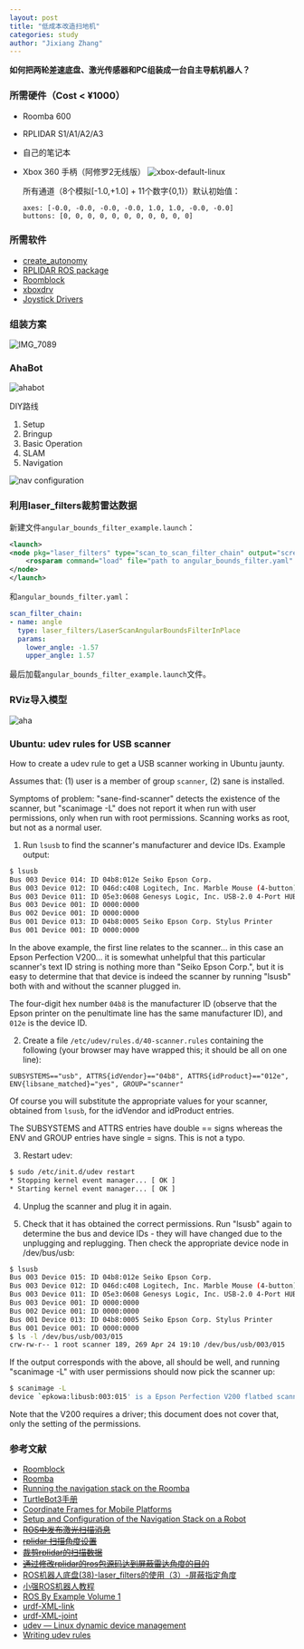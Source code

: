 ```yaml
---
layout: post
title: "低成本改造扫地机"
categories: study
author: "Jixiang Zhang"
---
```


**如何把两轮差速底盘、激光传感器和PC组装成一台自主导航机器人？**

### 所需硬件（Cost < ¥1000）

- Roomba 600
- RPLIDAR S1/A1/A2/A3
- 自己的笔记本
- Xbox 360 手柄（阿修罗2无线版）
  ![xbox-default-linux](https://tvax3.sinaimg.cn/large/d494c514ly1gaevjuaepsj20p00fan2r.jpg)

  所有通道（8个模拟[-1.0,+1.0] + 11个数字{0,1}）默认初始值：

  ```
  axes: [-0.0, -0.0, -0.0, -0.0, 1.0, 1.0, -0.0, -0.0]
  buttons: [0, 0, 0, 0, 0, 0, 0, 0, 0, 0, 0]
  ```

### 所需软件

- [create_autonomy](https://github.com/AutonomyLab/create_autonomy#create_autonomy)
- [RPLIDAR ROS package](https://github.com/slamtec/rplidar_ros)
- [Roomblock](https://github.com/tork-a/roomblock)
- [xboxdrv](https://gitlab.com/xboxdrv/xboxdrv/)
- [Joystick Drivers](https://github.com/ros-drivers/joystick_drivers)
  <!-- ![IMG_7102](https://tva4.sinaimg.cn/large/d494c514ly1gafm8tf2gkj21kq19dtpj.jpg) -->

### 组装方案

![IMG_7089](https://tvax3.sinaimg.cn/mw690/d494c514ly1gaca6r5h6vj21if1ji1kx.jpg)

### AhaBot

![ahabot](https://tvax1.sinaimg.cn/large/d494c514ly1gaiawqrx4lj20sl0dc76e.jpg)

DIY路线

1. Setup
2. Bringup
3. Basic Operation
4. SLAM
5. Navigation

<!-- ![坐标关系](https://tva2.sinaimg.cn/large/d494c514ly1gaf3s8f17uj20d608qt8r.jpg) -->

![nav configuration](https://tvax2.sinaimg.cn/large/d494c514ly1gag51ui1yjj20lo08vwfx.jpg)

### 利用laser_filters裁剪雷达数据

<!-- ![laser scanner view](https://tva4.sinaimg.cn/large/d494c514ly1gaikgo5td2j20dy05ht9r.jpg) -->

<!-- ![S1](https://tvax1.sinaimg.cn/large/d494c514ly1gainldvkgrj20s80kun0j.jpg) -->

新建文件`angular_bounds_filter_example.launch`：

```xml
<launch>
<node pkg="laser_filters" type="scan_to_scan_filter_chain" output="screen" name="laser_filter">
    <rosparam command="load" file="path to angular_bounds_filter.yaml" />
</node>
</launch>
```

和`angular_bounds_filter.yaml`：
```yaml
scan_filter_chain:
- name: angle
  type: laser_filters/LaserScanAngularBoundsFilterInPlace
  params:
    lower_angle: -1.57
    upper_angle: 1.57
```

最后加载`angular_bounds_filter_example.launch`文件。

### RViz导入模型

![aha](https://tva2.sinaimg.cn/large/d494c514ly1gakn9ag6zej21fj0tctce.jpg)

### Ubuntu: udev rules for USB scanner

How to create a udev rule to get a USB scanner working in Ubuntu jaunty.

Assumes that: (1) user is a member of group `scanner`, (2) sane is installed.

Symptoms of problem: "sane-find-scanner" detects the existence of the scanner, but "scanimage -L" does not report it when run with user permissions, only when run with root permissions. Scanning works as root, but not as a normal user.

1) Run `lsusb` to find the scanner's manufacturer and device IDs. Example output:

```bash
$ lsusb
Bus 003 Device 014: ID 04b8:012e Seiko Epson Corp.
Bus 003 Device 012: ID 046d:c408 Logitech, Inc. Marble Mouse (4-button)
Bus 003 Device 011: ID 05e3:0608 Genesys Logic, Inc. USB-2.0 4-Port HUB
Bus 003 Device 001: ID 0000:0000
Bus 002 Device 001: ID 0000:0000
Bus 001 Device 013: ID 04b8:0005 Seiko Epson Corp. Stylus Printer
Bus 001 Device 001: ID 0000:0000
```

In the above example, the first line relates to the scanner... in this case an Epson Perfection V200... it is somewhat unhelpful that this particular scanner's text ID string is nothing more than "Seiko Epson Corp.", but it is easy to determine that that device is indeed the scanner by running "lsusb" both with and without the scanner plugged in.

The four-digit hex number `04b8` is the manufacturer ID (observe that the Epson printer on the penultimate line has the same manufacturer ID), and `012e` is the device ID.

2) Create a file `/etc/udev/rules.d/40-scanner.rules` containing the following (your browser may have wrapped this; it should be all on one line):

```
SUBSYSTEMS=="usb", ATTRS{idVendor}=="04b8", ATTRS{idProduct}=="012e", ENV{libsane_matched}="yes", GROUP="scanner"
```

Of course you will substitute the appropriate values for your scanner, obtained from `lsusb`, for the idVendor and idProduct entries.

The SUBSYSTEMS and ATTRS entries have double == signs whereas the ENV and GROUP entries have single = signs. This is not a typo.

3) Restart udev:

```bash
$ sudo /etc/init.d/udev restart
* Stopping kernel event manager... [ OK ]
* Starting kernel event manager... [ OK ]
```

4) Unplug the scanner and plug it in again.

5) Check that it has obtained the correct permissions. Run "lsusb" again to determine the bus and device IDs - they will have changed due to the unplugging and replugging. Then check the appropriate device node in /dev/bus/usb:

```bash
$ lsusb
Bus 003 Device 015: ID 04b8:012e Seiko Epson Corp.
Bus 003 Device 012: ID 046d:c408 Logitech, Inc. Marble Mouse (4-button)
Bus 003 Device 011: ID 05e3:0608 Genesys Logic, Inc. USB-2.0 4-Port HUB
Bus 003 Device 001: ID 0000:0000
Bus 002 Device 001: ID 0000:0000
Bus 001 Device 013: ID 04b8:0005 Seiko Epson Corp. Stylus Printer
Bus 001 Device 001: ID 0000:0000
$ ls -l /dev/bus/usb/003/015
crw-rw-r-- 1 root scanner 189, 269 Apr 24 19:10 /dev/bus/usb/003/015
```

If the output corresponds with the above, all should be well, and running "scanimage -L" with user permissions should now pick the scanner up:

```bash
$ scanimage -L
device `epkowa:libusb:003:015' is a Epson Perfection V200 flatbed scanner
```

Note that the V200 requires a driver; this document does not cover that, only the setting of the permissions.

### 参考文献

- [Roomblock](https://www.instructables.com/id/Roomblock-a-Platform-for-Learning-ROS-Navigation-W/)
- [Roomba](http://wiki.ros.org/Robots/Roomba)
- [Running the navigation stack on the Roomba](http://wiki.ros.org/lse_roomba_toolbox/Tutorials/navigation%20on%20the%20Roomba)
- [TurtleBot3手册](http://emanual.robotis.com/docs/en/platform/turtlebot3/setup/#setup)
- [Coordinate Frames for Mobile Platforms](https://www.ros.org/reps/rep-0105.html)
- [Setup and Configuration of the Navigation Stack on a Robot](http://wiki.ros.org/navigation/Tutorials/RobotSetup#Navigation_Stack_Setup)
- ~~[ROS中发布激光扫描消息](https://www.cnblogs.com/21207-iHome/p/7840129.html)~~
- ~~[rplidar 扫描角度设置](https://www.cnblogs.com/lovebay/p/10400762.html)~~
- ~~[裁剪rplidar的扫描数据](https://blog.csdn.net/sunyoop/article/details/78302090)~~
- ~~[通过修改rplidar的ros包源码达到屏蔽雷达角度的目的](https://blog.csdn.net/dzhongjie/article/details/84575482)~~
- [ROS机器人底盘(38)-laser_filters的使用（3）-屏蔽指定角度](https://www.jianshu.com/p/fc4b57fd6006)
- [小强ROS机器人教程](https://xq-manual.bwbot.org/)
- [ROS By Example Volume 1](https://github.com/pirobot/rbx1)
- [urdf-XML-link](http://wiki.ros.org/urdf/XML/link)
- [urdf-XML-joint](http://wiki.ros.org/urdf/XML/joint)
- [udev — Linux dynamic device management](https://mirrors.edge.kernel.org/pub/linux/utils/kernel/hotplug/udev/udev.html)
- [Writing udev rules](http://www.reactivated.net/writing_udev_rules.html)